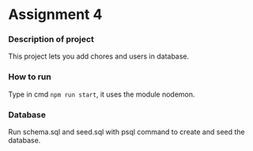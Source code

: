 # **Assignment 4**

### Description of project

This project lets you add chores and users in database.

### How to run

Type in cmd `npm run start`, it uses the module nodemon.

### Database

Run schema.sql and seed.sql with psql command to create and seed the database.
